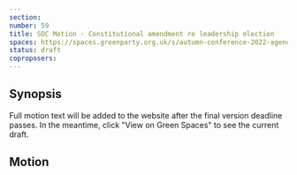 ```yaml
---
section:
number: 59
title: SOC Motion - Constitutional amendment re leadership election
spaces: https://spaces.greenparty.org.uk/s/autumn-conference-2022-agenda-forum/?contentId=101264
status: draft
coproposers:
---
```

## Synopsis
Full motion text will be added to the website after the final version deadline passes. In the meantime, click "View on Green Spaces" to see the current draft.

## Motion
